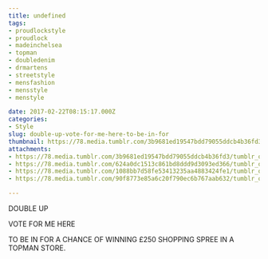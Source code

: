 ```yaml
---
title: undefined
tags:
- proudlockstyle
- proudlock
- madeinchelsea
- topman
- doubledenim
- drmartens
- streetstyle
- mensfashion
- mensstyle
- menstyle

date: 2017-02-22T08:15:17.000Z
categories:
- Style
slug: double-up-vote-for-me-here-to-be-in-for
thumbnail: https://78.media.tumblr.com/3b9681ed19547bdd79055ddcb4b36fd3/tumblr_olq1oqx4Nf1rhrm24o1_540.jpg
attachments:
- https://78.media.tumblr.com/3b9681ed19547bdd79055ddcb4b36fd3/tumblr_olq1oqx4Nf1rhrm24o1_1280.jpg
- https://78.media.tumblr.com/624a0dc1513c861bd8ddd9d3093ed366/tumblr_olq1oqx4Nf1rhrm24o2_1280.jpg
- https://78.media.tumblr.com/1088bb7d58fe53413235aa4883424fe1/tumblr_olq1oqx4Nf1rhrm24o4_1280.jpg
- https://78.media.tumblr.com/90f8773e85a6c20f790ec6b767aab632/tumblr_olq1oqx4Nf1rhrm24o3_1280.jpg

---
```


DOUBLE UP

   VOTE FOR ME HERE

  TO BE IN FOR A CHANCE OF WINNING £250 SHOPPING SPREE IN A TOPMAN STORE.
